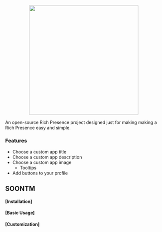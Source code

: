 <h3 align="center"><img src="https://ur.red-panda.red/XyuGzz4-Z.svg" width="350px"></h3

<img src="https://ur.red-panda.red/gBa2fXvY0.png" alt="img" align="right" width="400px">
An open-source Rich Presence project designed just for making making a Rich Presence easy and simple.

### Features
- Choose a custom app title
- Choose a custom app description
- Choose a custom app image
	- Tooltips
- Add buttons to your profile

## SOONTM
#### [Installation]
#### [Basic Usage]
#### [Customization]
